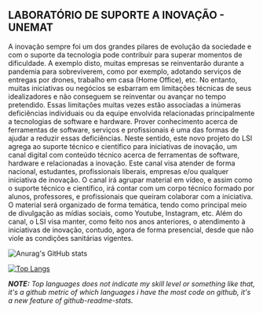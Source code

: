 ## LABORATÓRIO DE SUPORTE A INOVAÇÃO - UNEMAT

A inovação sempre foi um dos grandes pilares de evolução da sociedade e com o suporte da tecnologia pode contribuir para superar momentos de dificuldade. A exemplo disto, muitas empresas se reinventarão durante a pandemia para sobreviverem, como por exemplo, adotando serviços de entregas por drones, trabalho em casa (Home Office), etc. No entanto, muitas iniciativas ou negócios se esbarram em limitações técnicas de seus idealizadores e não conseguem se reinventar ou avançar no tempo pretendido. Essas limitações muitas vezes estão associadas a inúmeras deficiências individuais ou da equipe envolvida relacionadas principalmente a tecnologias de software e hardware. Prover conhecimento acerca de ferramentas de software, serviços e profissionais é uma das formas de ajudar a reduzir essas deficiências. Neste sentido, este novo projeto do LSI agrega ao suporte técnico e científico para iniciativas de inovação, um canal digital com conteúdo técnico acerca de ferramentas de software, hardware e relacionadas a inovação. Este canal visa atender de forma nacional, estudantes, profissionais liberais, empresas e/ou qualquer iniciativa de inovação. O canal irá agrupar material em vídeo, e assim como o suporte técnico e científico, irá contar com um corpo técnico formado por alunos, professores, e profissionais que queiram colaborar com a iniciativa. O material será organizado de forma temática, tendo como principal meio de divulgação as mídias sociais, como Youtube, Instagram, etc. Além do canal, o LSI visa manter, como feito nos anos anteriores, o atendimento à iniciativas de inovação, contudo, agora de forma presencial, desde que não viole as condições sanitárias vigentes.

![Anurag's GitHub stats](https://github-readme-stats.vercel.app/api?username=Holyblade&show_icons=true&theme=radical)

[![Top Langs](https://github-readme-stats.vercel.app/api/top-langs/?username=Holyblade&show_icons=true&theme=radical&layout=default)](https://github.com/Holyblade?tab=overview)

***NOTE:*** *Top languages does not indicate my skill level or something like that, it's a github metric of which languages i have the most code on github, it's a new feature of github-readme-stats.*
